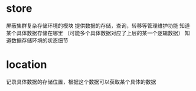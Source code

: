 # store
屏蔽集群复杂存储环境的模块
提供数据的存储，查询，转移等管理维护功能
知道某个具体数据存储在哪里 （可能多个具体数据对应了上层的某一个逻辑数据）
知道数据存储环境的状态细节

# location
记录具体数据的存储位置，根据这个数据可以获取某个具体的数据
